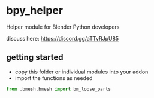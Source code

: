 # bpy_helper
Helper module for Blender Python developers

discuss here: https://discord.gg/aTTvRJpU85

## getting started
- copy this folder or individual modules into your addon
- import the functions as needed
```python
from .bmesh.bmesh import bm_loose_parts
``` 
